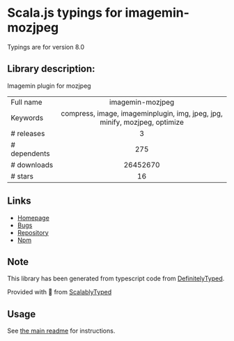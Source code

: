 
# Scala.js typings for imagemin-mozjpeg

Typings are for version 8.0

## Library description:
Imagemin plugin for mozjpeg

|                    |                 |
| ------------------ | :-------------: |
| Full name          | imagemin-mozjpeg |
| Keywords           | compress, image, imageminplugin, img, jpeg, jpg, minify, mozjpeg, optimize |
| # releases         | 3 |
| # dependents       | 275 |
| # downloads        | 26452670 |
| # stars            | 16 |

## Links
- [Homepage](https://github.com/imagemin/imagemin-mozjpeg#readme)
- [Bugs](https://github.com/imagemin/imagemin-mozjpeg/issues)
- [Repository](https://github.com/imagemin/imagemin-mozjpeg)
- [Npm](https://www.npmjs.com/package/imagemin-mozjpeg)
    


## Note
This library has been generated from typescript code from [DefinitelyTyped](https://definitelytyped.org).

Provided with :purple_heart: from [ScalablyTyped](https://github.com/oyvindberg/ScalablyTyped)

## Usage
See [the main readme](../../readme.md) for instructions.


